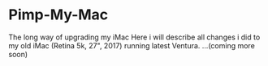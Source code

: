 # Pimp-My-Mac
The long way of upgrading my iMac
Here i will describe all changes i did to my old iMac (Retina 5k, 27", 2017) running latest Ventura.
...(coming more soon)
